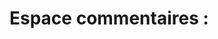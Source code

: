 # Espace commentaires : 

<script src="https://utteranc.es/client.js"
        repo="Troy314/utterances"
        issue-term="pathname"
        theme="github-dark"
        crossorigin="anonymous"
        async>
</script>
